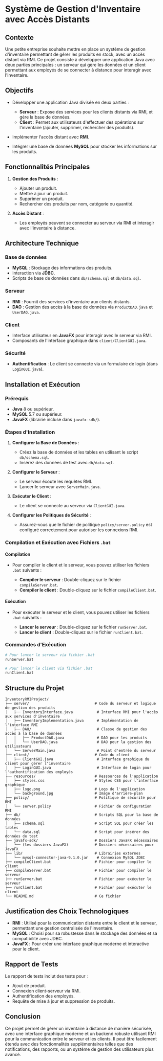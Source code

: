 
# Système de Gestion d'Inventaire avec Accès Distants

## Contexte

Une petite entreprise souhaite mettre en place un système de gestion d'inventaire permettant de gérer les produits en stock, avec un accès distant via RMI. Ce projet consiste à développer une application Java avec deux parties principales : un serveur qui gère les données et un client permettant aux employés de se connecter à distance pour interagir avec l'inventaire.

## Objectifs

- Développer une application Java divisée en deux parties :
  - **Serveur** : Expose des services pour les clients distants via RMI, et gère la base de données.
  - **Client** : Permet aux utilisateurs d'effectuer des opérations sur l'inventaire (ajouter, supprimer, rechercher des produits).
  
- Implémenter l'accès distant avec **RMI**.
- Intégrer une base de données **MySQL** pour stocker les informations sur les produits.

## Fonctionnalités Principales

1. **Gestion des Produits** :
   - Ajouter un produit.
   - Mettre à jour un produit.
   - Supprimer un produit.
   - Rechercher des produits par nom, catégorie ou quantité.
   
2. **Accès Distant** :
   - Les employés peuvent se connecter au serveur via RMI et interagir avec l'inventaire à distance.

## Architecture Technique

### Base de données

- **MySQL** : Stockage des informations des produits.
- Interaction via **JDBC**.
- Scripts de base de données dans `db/schema.sql` et `db/data.sql`.

### Serveur

- **RMI** : Fournit des services d'inventaire aux clients distants.
- **DAO** : Gestion des accès à la base de données via `ProductDAO.java` et `UserDAO.java`.

### Client

- Interface utilisateur en **JavaFX** pour interagir avec le serveur via RMI.
- Composants de l'interface graphique dans `client/ClientGUI.java`.

### Sécurité

- **Authentification** : Le client se connecte via un formulaire de login (dans `LoginGUI.java`).

## Installation et Exécution

### Prérequis

- **Java** 8 ou supérieur.
- **MySQL** 5.7 ou supérieur.
- **JavaFX** (librairie incluse dans `javafx-sdk/`).

### Étapes d'Installation

1. **Configurer la Base de Données** :
   - Créez la base de données et les tables en utilisant le script `db/schema.sql`.
   - Insérez des données de test avec `db/data.sql`.

2. **Configurer le Serveur** :
   - Le serveur écoute les requêtes RMI.
   - Lancer le serveur avec `ServerMain.java`.

3. **Exécuter le Client** :
   - Le client se connecte au serveur via `ClientGUI.java`.

4. **Configurer les Politiques de Sécurité** :
   - Assurez-vous que le fichier de politique `policy/server.policy` est configuré correctement pour autoriser les connexions RMI.

### Compilation et Exécution avec Fichiers `.bat`

#### Compilation

- Pour compiler le client et le serveur, vous pouvez utiliser les fichiers `.bat` suivants :

    - **Compiler le serveur** : Double-cliquez sur le fichier `compileServer.bat`.
    - **Compiler le client** : Double-cliquez sur le fichier `compileClient.bat`.

#### Exécution

- Pour exécuter le serveur et le client, vous pouvez utiliser les fichiers `.bat` suivants :

    - **Lancer le serveur** : Double-cliquez sur le fichier `runServer.bat`.
    - **Lancer le client** : Double-cliquez sur le fichier `runClient.bat`.

### Commandes d'Exécution

```bash
# Pour lancer le serveur via fichier .bat
runServer.bat

# Pour lancer le client via fichier .bat
runClient.bat
```

## Structure du Projet

```plaintext
InventoryRMIProject/
├── server/                              # Code du serveur et logique de gestion des produits
│   ├── InventoryInterface.java           # Interface RMI pour l'accès aux services d'inventaire
│   ├── InventoryImplementation.java      # Implémentation de l'interface RMI
│   ├── DAO/                              # Classe de gestion des accès à la base de données
│   │   ├── ProductDAO.java               # DAO pour les produits
│   │   └── UserDAO.java                  # DAO pour la gestion des utilisateurs
│   └── ServerMain.java                   # Point d'entrée du serveur
├── client/                              # Code du client
│   ├── ClientGUI.java                    # Interface graphique du client pour gérer l'inventaire
│   ├── LoginGUI.java                     # Interface de login pour l'authentification des employés
├── resources/                           # Ressources de l'application
│   ├── styles.css                       # Styles CSS pour l'interface graphique
│   ├── logo.png                         # Logo de l'application
│   └── background.jpg                   # Image d'arrière-plan
├── policy/                              # Politique de sécurité pour RMI
│   └── server.policy                    # Fichier de configuration RMI
├── db/                                  # Scripts SQL pour la base de données
│   ├── schema.sql                       # Script SQL pour créer les tables
│   └── data.sql                         # Script pour insérer des données de test
├── javafx-sdk/                          # Dossiers JavaFX nécessaires
│   └── (les dossiers JavaFX)            # Dossiers nécessaires pour JavaFX
├── lib/                                 # Librairies externes
│   └── mysql-connector-java-9.1.0.jar    # Connexion MySQL JDBC
├── compileClient.bat                    # Fichier pour compiler le client
├── compileServer.bat                    # Fichier pour compiler le serveur
├── runServer.bat                        # Fichier pour exécuter le serveur
├── runClient.bat                        # Fichier pour exécuter le client
└── README.md                            # Ce fichier
```

## Justification des Choix Technologiques

- **RMI** : Utilisé pour la communication distante entre le client et le serveur, permettant une gestion centralisée de l'inventaire.
- **MySQL** : Choisi pour sa robustesse dans le stockage des données et sa compatibilité avec JDBC.
- **JavaFX** : Pour créer une interface graphique moderne et interactive pour le client.

## Rapport de Tests

Le rapport de tests inclut des tests pour :
- Ajout de produit.
- Connexion client-serveur via RMI.
- Authentification des employés.
- Requête de mise à jour et suppression de produits.

## Conclusion

Ce projet permet de gérer un inventaire à distance de manière sécurisée, avec une interface graphique moderne et un backend robuste utilisant RMI pour la communication entre le serveur et les clients. Il peut être facilement étendu avec des fonctionnalités supplémentaires telles que des notifications, des rapports, ou un système de gestion des utilisateurs plus avancé.
